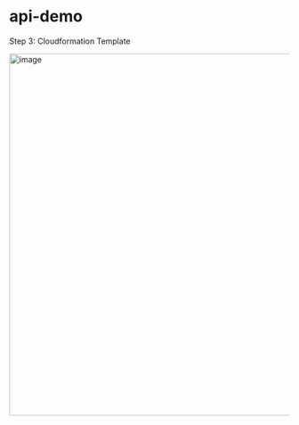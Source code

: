 # api-demo


Step 3: Cloudformation Template


<img width="650" alt="image" src="https://user-images.githubusercontent.com/58434120/169806983-9292c3ca-ad59-40fd-a101-e7db3e6ed706.png">
